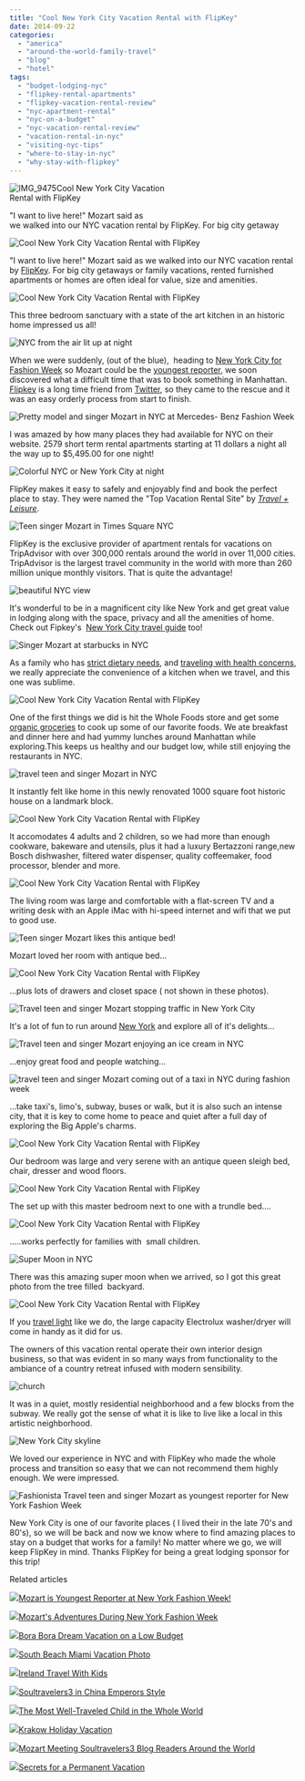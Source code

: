 ```yaml
---
title: "Cool New York City Vacation Rental with FlipKey"
date: 2014-09-22
categories: 
  - "america"
  - "around-the-world-family-travel"
  - "blog"
  - "hotel"
tags: 
  - "budget-lodging-nyc"
  - "flipkey-rental-apartments"
  - "flipkey-vacation-rental-review"
  - "nyc-apartment-rental"
  - "nyc-on-a-budget"
  - "nyc-vacation-rental-review"
  - "vacation-rental-in-nyc"
  - "visiting-nyc-tips"
  - "where-to-stay-in-nyc"
  - "why-stay-with-flipkey"
---
```


![IMG_9475](https://pub-ac94b3f306b24c0dba4238943c97f2e1.r2.dev/6a00e5502a9507883301b8d06e7edd970c.jpg)Cool New York City Vacation  
Rental with FlipKey  
  
"I want to live here!" Mozart said as  
we walked into our NYC vacation rental by FlipKey. For big city getaway

<!--more-->

![Cool New York City Vacation Rental with FlipKey](https://pub-ac94b3f306b24c0dba4238943c97f2e1.r2.dev/6a00e5502a9507883301bb0789b5e0970d.png)  
  
"I want to live here!" Mozart said as we walked into our NYC vacation rental by [FlipKey](http://www.flipkey.com/ "flipkey"). For big city getaways or family vacations, rented furnished apartments or homes are often ideal for value, size and amenities.  
  
![Cool New York City Vacation Rental with FlipKey](https://pub-ac94b3f306b24c0dba4238943c97f2e1.r2.dev/6a00e5502a9507883301b8d06ea135970c.png)  
  
This three bedroom sanctuary with a state of the art kitchen in an historic home impressed us all!  
  
![NYC from the air lit up at night](https://pub-ac94b3f306b24c0dba4238943c97f2e1.r2.dev/6a00e5502a9507883301b8d06ea13b970c.png)  
  
When we were suddenly, (out of the blue),  heading to [New York City for Fashion Week](http://soultravelers3new.local/2014/09/mozarts-adventures-during-new-york-fashion-week.html#more "Mozart's Adventures in New York City for Fashion Week") so Mozart could be the [youngest reporter](http://soultravelers3new.local/2014/09/mozart-is-youngest-reporter-at-new-york-fashion-week.html#more "Mozart is Youngest Reporter at New York Fashion Week!"), we soon discovered what a difficult time that was to book something in Manhattan. [Flipkey](https://twitter.com/flipkey "flipkey on twitter") is a long time friend from [Twitter](https://twitter.com/soultravelers3 "soultravelers3 on twitter"), so they came to the rescue and it was an easy orderly process from start to finish.  
  
![Pretty model and singer  Mozart in NYC at Mercedes- Benz Fashion Week](https://pub-ac94b3f306b24c0dba4238943c97f2e1.r2.dev/6a00e5502a9507883301b8d06ea17c970c.png)  
  
  
I was amazed by how many places they had available for NYC on their website. 2579 short term rental apartments starting at 11 dollars a night all the way up to $5,495.00 for one night!  
  
![Colorful NYC or New York City at night ](https://pub-ac94b3f306b24c0dba4238943c97f2e1.r2.dev/6a00e5502a9507883301b8d06ea18d970c.png)  
  
FlipKey makes it easy to safely and enjoyably find and book the perfect place to stay. They were named the "Top Vacation Rental Site" by [_Travel + Leisure_](http://www.travelandleisure.com/ "travel and leisure").  
  
![Teen singer Mozart in Times Square NYC](https://pub-ac94b3f306b24c0dba4238943c97f2e1.r2.dev/6a00e5502a9507883301bb0789b632970d.png)  
  
  
FlipKey is the exclusive provider of apartment rentals for vacations on TripAdvisor with over 300,000 rentals around the world in over 11,000 cities. TripAdvisor is the largest travel community in the world with more than 260 million unique monthly visitors. That is quite the advantage!  
  
![beautiful NYC view](https://pub-ac94b3f306b24c0dba4238943c97f2e1.r2.dev/6a00e5502a9507883301b8d06ea1bf970c.png)  
  
  
It's wonderful to be in a magnificent city like New York and get great value in lodging along with the space, privacy and all the amenities of home. Check out Fipkey's  [New York City travel guide](https://www.flipkey.com/new-york-city-vacation-rentals/g60763/new-york-city-guide/) too!  
  
![Singer Mozart at starbucks in NYC](https://pub-ac94b3f306b24c0dba4238943c97f2e1.r2.dev/6a00e5502a9507883301bb0789b654970d.png)  
  
As a family who has [strict dietary needs](http://soultravelers3new.local/2014/06/how-to-stay-healthy-while-traveling-paleo-road-trip.html#more "How to stay healthy while traveling and eating strict diet like paleo"), and [traveling with health concerns](http://soultravelers3new.local/2012/10/traveling-while-sick-or-with-health-medical-challenges.html "traveling when sick or health challenges"), we really appreciate the convenience of a kitchen when we travel, and this one was sublime.  
  
![Cool New York City Vacation Rental with FlipKey](https://pub-ac94b3f306b24c0dba4238943c97f2e1.r2.dev/6a00e5502a9507883301b7c6e4af41970b.png)  
  
One of the first things we did is hit the Whole Foods store and get some [organic groceries](http://soultravelers3new.local/2012/04/health-organic-raw-foods-and-travel.html "healthy organic food and travel") to cook up some of our favorite foods. We ate breakfast and dinner here and had yummy lunches around Manhattan while exploring.This keeps us healthy and our budget low, while still enjoying the restaurants in NYC.  
  
![travel teen and singer Mozart in NYC](https://pub-ac94b3f306b24c0dba4238943c97f2e1.r2.dev/6a00e5502a9507883301b7c6e4af80970b.png)  
  
It instantly felt like home in this newly renovated 1000 square foot historic house on a landmark block.  
  
![Cool New York City Vacation Rental with FlipKey](https://pub-ac94b3f306b24c0dba4238943c97f2e1.r2.dev/6a00e5502a9507883301bb0789b675970d.png)  
  
It accomodates 4 adults and 2 children, so we had more than enough cookware, bakeware and utensils, plus it had a luxury Bertazzoni range,new Bosch dishwasher, filtered water dispenser, quality coffeemaker, food processor, blender and more.  
  
![Cool New York City Vacation Rental with FlipKey](https://pub-ac94b3f306b24c0dba4238943c97f2e1.r2.dev/6a00e5502a9507883301bb0789b681970d.png)  
  
The living room was large and comfortable with a flat-screen TV and a writing desk with an Apple iMac with hi-speed internet and wifi that we put to good use.  
  
![Teen singer Mozart likes this antique bed!](https://pub-ac94b3f306b24c0dba4238943c97f2e1.r2.dev/6a00e5502a9507883301b7c6e4af8d970b.png)  
  
Mozart loved her room with antique bed...  
  
  
![Cool New York City Vacation Rental with FlipKey](https://pub-ac94b3f306b24c0dba4238943c97f2e1.r2.dev/6a00e5502a9507883301bb0789b68f970d.png)  
  
...plus lots of drawers and closet space ( not shown in these photos).  
  
![Travel teen and singer Mozart stopping traffic in New York City](https://pub-ac94b3f306b24c0dba4238943c97f2e1.r2.dev/6a00e5502a9507883301b8d06ea200970c.png)  
  
It's a lot of fun to run around [New York](http://soultravelers3new.local/2009/09/family-travel-photo-nyc-usa-metropolitan-museum-of-art-egyptian.html "New York City family travel") and explore all of it's delights...  
  
![Travel teen and singer Mozart enjoying an ice cream in NYC](https://pub-ac94b3f306b24c0dba4238943c97f2e1.r2.dev/6a00e5502a9507883301b7c6e4afbc970b.png)  
  
...enjoy great food and people watching...  
  
![travel teen and singer Mozart coming out of a taxi in NYC during fashion week](https://pub-ac94b3f306b24c0dba4238943c97f2e1.r2.dev/6a00e5502a9507883301b8d06ea22e970c.png)

...take taxi's, limo's, subway, buses or walk, but it is also such an intense city, that it is key to come home to peace and quiet after a full day of exploring the Big Apple's charms.  
  
![Cool New York City Vacation Rental with FlipKey](https://pub-ac94b3f306b24c0dba4238943c97f2e1.r2.dev/6a00e5502a9507883301b8d06ea239970c.png)  
  
Our bedroom was large and very serene with an antique queen sleigh bed, chair, dresser and wood floors.  
  
![Cool New York City Vacation Rental with FlipKey](https://pub-ac94b3f306b24c0dba4238943c97f2e1.r2.dev/6a00e5502a9507883301b7c6e4affe970b.png)  
  
The set up with this master bedroom next to one with a trundle bed....  
  
![Cool New York City Vacation Rental with FlipKey](https://pub-ac94b3f306b24c0dba4238943c97f2e1.r2.dev/6a00e5502a9507883301b7c6e4b007970b.png)  
  
  
.....works perfectly for families with  small children.  
  
![Super Moon in NYC](https://pub-ac94b3f306b24c0dba4238943c97f2e1.r2.dev/6a00e5502a9507883301b8d06ea290970c.png)  
  
There was this amazing super moon when we arrived, so I got this great photo from the tree filled  backyard.  
  
![Cool New York City Vacation Rental with FlipKey](https://pub-ac94b3f306b24c0dba4238943c97f2e1.r2.dev/6a00e5502a9507883301b7c6e4b010970b.png)  
  
If you [travel light](http://soultravelers3new.local/2013/03/top-travel-tip-for-long-term-travel.html "best tips for packing light ") like we do, the large capacity Electrolux washer/dryer will come in handy as it did for us.  
  
The owners of this vacation rental operate their own interior design business, so that was evident in so many ways from functionality to the ambiance of a country retreat infused with modern sensibility.  
  
![church ](https://pub-ac94b3f306b24c0dba4238943c97f2e1.r2.dev/6a00e5502a9507883301bb0789b726970d.png)  
  
It was in a quiet, mostly residential neighborhood and a few blocks from the subway. We really got the sense of what it is like to live like a local in this artistic neighborhood.  
  
  
  
  
![New York City skyline](https://pub-ac94b3f306b24c0dba4238943c97f2e1.r2.dev/6a00e5502a9507883301b8d06ea2a7970c.png)  
  
We loved our experience in NYC and with FlipKey who made the whole process and transition so easy that we can not recommend them highly enough. We were impressed.  
  
![Fashionista Travel teen and singer Mozart as youngest reporter for New York Fashion Week](https://pub-ac94b3f306b24c0dba4238943c97f2e1.r2.dev/6a00e5502a9507883301bb0789b745970d.png)  
  
New York City is one of our favorite places ( I lived their in the late 70's and 80's), so we will be back and now we know where to find amazing places to stay on a budget that works for a family! No matter where we go, we will keep FlipKey in mind. Thanks FlipKey for being a great lodging sponsor for this trip!  
  

Related articles

[![](http://i.zemanta.com/296115506_80_80.jpg)](http://soultravelers3new.local/2014/09/mozart-is-youngest-reporter-at-new-york-fashion-week.html)[Mozart is Youngest Reporter at New York Fashion Week!](http://soultravelers3new.local/2014/09/mozart-is-youngest-reporter-at-new-york-fashion-week.html)

[![](http://i.zemanta.com/297853337_80_80.jpg)](http://soultravelers3new.local/2014/09/mozarts-adventures-during-new-york-fashion-week.html)[Mozart's Adventures During New York Fashion Week](http://soultravelers3new.local/2014/09/mozarts-adventures-during-new-york-fashion-week.html)

[![](http://i.zemanta.com/264138071_80_80.jpg)](http://soultravelers3new.local/2014/04/bora-bora-dream-vacation-on-a-low-budget.html)[Bora Bora Dream Vacation on a Low Budget](http://soultravelers3new.local/2014/04/bora-bora-dream-vacation-on-a-low-budget.html)

[![](http://i.zemanta.com/110602553_80_80.jpg)](http://soultravelers3new.local/2012/09/south-beach-miami-vacation-photo.html)[South Beach Miami Vacation Photo](http://soultravelers3new.local/2012/09/south-beach-miami-vacation-photo.html)

[![](http://i.zemanta.com/157055767_80_80.jpg)](http://soultravelers3new.local/2013/04/ireland-travel-with-kids.html)[Ireland Travel With Kids](http://soultravelers3new.local/2013/04/ireland-travel-with-kids.html)

[![](http://i.zemanta.com/130189927_80_80.jpg)](http://soultravelers3new.local/2012/12/soultravelers3-in-china-emperors-style.html)[Soultravelers3 in China Emperors Style](http://soultravelers3new.local/2012/12/soultravelers3-in-china-emperors-style.html)

[![](http://i.zemanta.com/207027430_80_80.jpg)](http://soultravelers3new.local/2013/09/the-most-well-traveled-child-in-the-whole-world.html)[The Most Well-Traveled Child in the Whole World](http://soultravelers3new.local/2013/09/the-most-well-traveled-child-in-the-whole-world.html)

[![](http://i.zemanta.com/102070393_80_80.jpg)](http://soultravelers3new.local/2012/07/krakow-holiday-vacation.html)[Krakow Holiday Vacation](http://soultravelers3new.local/2012/07/krakow-holiday-vacation.html)

[![](http://i.zemanta.com/239455677_80_80.jpg)](http://soultravelers3new.local/2014/01/mozart-meeting-soultravelers3-blog-readers-around-the-world.html)[Mozart Meeting Soultravelers3 Blog Readers Around the World](http://soultravelers3new.local/2014/01/mozart-meeting-soultravelers3-blog-readers-around-the-world.html)

[![](http://i.zemanta.com/197008054_80_80.jpg)](http://soultravelers3new.local/2013/08/secrets-for-a-permanent-vacation-travel-tips.html)[Secrets for a Permanent Vacation](http://soultravelers3new.local/2013/08/secrets-for-a-permanent-vacation-travel-tips.html)
